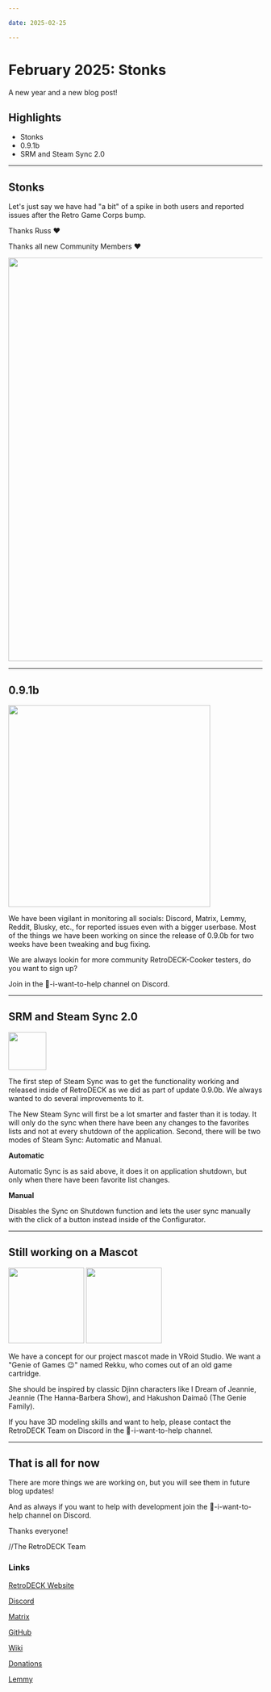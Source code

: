 ```yaml
--- 

date: 2025-02-25

--- 
```


# February 2025: Stonks



A new year and a new blog post!

## Highlights

- Stonks
- 0.9.1b
- SRM and Steam Sync 2.0

<!-- more -->

---



## Stonks

Let's just say we have had "a bit" of a spike in both users and reported issues after the Retro Game Corps bump.

Thanks Russ ❤️ 

Thanks all new Community Members ❤️

<img src="../RetroDECK_Stonks.png" width="800"> 

---

## 0.9.1b

<img src="../logo_stacked_merged.svg" width="400"> 

We have been vigilant in monitoring all socials: Discord, Matrix, Lemmy, Reddit, Blusky, etc., for reported issues even with a bigger userbase. Most of the things we have been working on since the release of 0.9.0b for two weeks have been tweaking and bug fixing.

We are always lookin for more community RetroDECK-Cooker testers, do you want to sign up? 

Join in the 💙-i-want-to-help channel on Discord.

---

## SRM and Steam Sync 2.0

<img src="../srm-logo.png" width="75"> 

The first step of Steam Sync was to get the functionality working and released inside of RetroDECK as we did as part of update 0.9.0b. We always wanted to do several improvements to it. 

The New Steam Sync will first be a lot smarter and faster than it is today. It will only do the sync when there have been any changes to the favorites lists and not at every shutdown of the application. Second, there will be two modes of Steam Sync: Automatic and Manual.

**Automatic**

Automatic Sync is as said above, it does it on application shutdown, but only when there have been favorite list changes.

**Manual**

Disables the Sync on Shutdown function and lets the user sync manually with the click of a button instead inside of the Configurator.

---

## Still working on a Mascot

<img src="../rekku-no.png" width="150">

<img src="../rekku-yes.png" width="150"> 

We have a concept for our project mascot made in VRoid Studio. We want a "Genie of Games 😉" named Rekku, who comes out of an old game cartridge. 

She should be inspired by classic Djinn characters like I Dream of Jeannie, Jeannie (The Hanna-Barbera Show), and Hakushon Daimaō (The Genie Family). 

If you have 3D modeling skills and want to help, please contact the RetroDECK Team on Discord in the 💙-i-want-to-help channel.



---

## That is all for now 

There are more things we are working on, but you will see them in future blog updates!

And as always if you want to help with development join the 💙-i-want-to-help channel on Discord.

Thanks everyone! 

//The RetroDECK Team 

### Links 

[RetroDECK Website](https://retrodeck.net/)  
  
[Discord](https://discord.gg/WDc5C9YWMx) 

[Matrix](https://matrix.to/#/#retrodeck:matrix.org) 

[GitHub](https://github.com/XargonWan/RetroDECK) 

[Wiki](https://github.com/XargonWan/RetroDECK/wiki) 

[Donations](https://retrodeck.readthedocs.io/en/latest/wiki_about/donations-licenses/) 

[Lemmy](https://lemmy.zip/c/retrodeck) 
